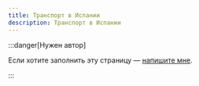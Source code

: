 ```yaml
---
title: Транспорт в Испании
description: Транспорт в Испании
---
```


:::danger[Нужен автор]

Если хотите заполнить эту страницу — [напишите мне](t.me/ponaehali_es_admin).

:::